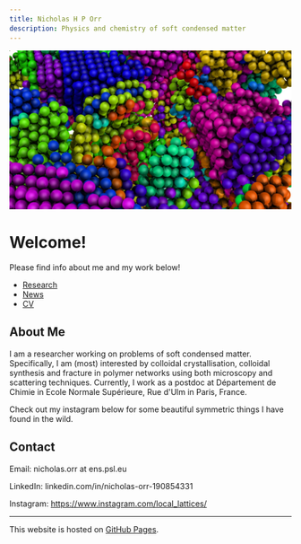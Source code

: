 ```yaml
---
title: Nicholas H P Orr
description: Physics and chemistry of soft condensed matter
---
```


![My Research Image](/Images/DramaticColloidalCrystal.jpg)



# Welcome!

Please find info about me and my work below! 
- [Research](research.md)
- [News](news.md)
- [CV](cv.md)

## About Me
I am a researcher working on problems of soft condensed matter. Specifically, I am (most) interested by colloidal crystallisation, colloidal synthesis and fracture in polymer networks using both microscopy and scattering techniques. Currently, I work as a postdoc at Département de Chimie in Ecole Normale Supérieure, Rue d'Ulm in Paris, France. 

Check out my instagram below for some beautiful symmetric things I have found in the wild. 

## Contact

Email: nicholas.orr at ens.psl.eu

LinkedIn: linkedin.com/in/nicholas-orr-190854331

Instagram: https://www.instagram.com/local_lattices/

---

This website is hosted on [GitHub Pages](https://pages.github.com/).



